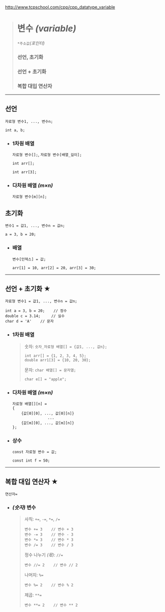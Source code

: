 http://www.tcpschool.com/cpp/cpp_datatype_variable
># 변수 *(variable)*
> 
>`*주소값`*(포인터)*
>### 선언, 초기화
>### 선언 + 초기화
>### 복합 대입 연산자
---

## 선언
`자료형 변수1, ..., 변수n;`
```
int a, b;
```

+ ### 1차원 배열
  `자료형 변수[];`, `자료형 변수[배열_길이];`
  ```
  int arr[];
  
  int arr[3];
  ```
+ ### 다차원 배열 *(m×n)*
  `자료형 변수[m][n];`

## 초기화
`변수1 = 값1, ..., 변수n = 값n;`
```
a = 3, b = 20;
```

+ ### 배열
  `변수[인덱스] = 값;`
  ```
  arr[1] = 10, arr[2] = 20, arr[3] = 30;
  ```
  
---

## 선언 + 초기화 ★
`자료형 변수1 = 값1, ..., 변수n = 값n;`
```
int a = 3, b = 20;    // 정수
double c = 3.14;     // 실수
char d = 'A'    // 문자
```

+ ### 1차원 배열
  >숫자: `숫자_자료형 배열[] = {값1, ..., 값n};`
  >```
  >int arr[] = {1, 2, 3, 4, 5};
  >double arr1[3] = {10, 20, 30};
  >```
  >
  >문자: `char 배열[] = 문자열;`
  >```
  >char e[] = "apple";
  >```

+ ### 다차원 배열 *(m×n)*
    ```
    자료형 배열[][n] =
    {
        {값[0][0], ..., 값[0][n]}
                    ...
        {값[m][0], ..., 값[m][n]}
    };
    ```

+ ### 상수
  `const 자료형 변수 = 값;`
  ```
  const int f = 50; 
  ```
---

## 복합 대입 연산자 ★
`연산자=`

+ ### *(숫자)* 변수
  
  >사칙: `+=`, `-=`, `*=`, `/=`
  >```
  >변수 += 3    // 변수 + 3
  >변수 -= 3    // 변수 - 3
  >변수 *= 3    // 변수 * 3
  >변수 /= 3    // 변수 / 3
  >```
  >
  >정수 나누기 *(몫)*: `//=`
  >```
  >변수 //= 2    // 변수 // 2
  >```
  >
  >나머지: `%=`
  >```angular2html
  >변수 %= 2    // 변수 % 2
  >```
  >
  >제곱: `**=`
  >```
  >변수 **= 2    // 변수 ** 2
  >``` 
